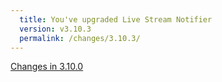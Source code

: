 ```yaml
---
  title: You've upgraded Live Stream Notifier
  version: v3.10.3
  permalink: /changes/3.10.3/
---
```

[Changes in 3.10.0](https://freaktechnik.github.com/justintv-stream-notifications/changes/3.10.0/)
